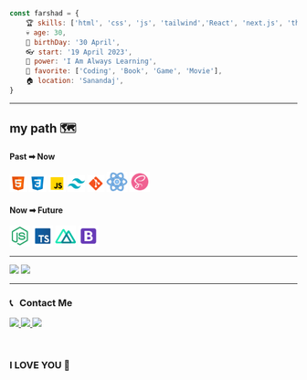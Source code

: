 ```javascript
const farshad = {
    🏆 skills: ['html', 'css', 'js', 'tailwind','React', 'next.js', 'three.js'],
    💀 age: 30,
    🎉 birthDay: '30 April',
    👓 start: '19 April 2023',
    🥋 power: 'I Am Always Learning',
    🎈 favorite: ['Coding', 'Book', 'Game', 'Movie'],
    🏠 location: 'Sanandaj',
}
```
<!-- ![HTML](https://img.shields.io/badge/HTML-orange) ![HTML](https://img.shields.io/badge/CSS-blue) ![HTML](https://img.shields.io/badge/JS-gold) ![HTML](https://img.shields.io/badge/Tailwind-blueviolet) -->

---
## my path 🗺

#### Past ➡ Now
<img width="30px" src="https://github.com/Fer-Feri/Fer-Feri/blob/main/icons8-html5-96.png"> <img width="30px" src="https://github.com/Fer-Feri/Fer-Feri/blob/main/icons8-css3-96.png"> <img width="30px" src="https://github.com/Fer-Feri/Fer-Feri/blob/main/icons8-js-96.png">  <img width="30px" src="https://github.com/Fer-Feri/Fer-Feri/blob/main/icons8-tailwind-css-96.png"> <img width="30px" src="https://github.com/Fer-Feri/Fer-Feri/blob/main/icons8-git-96.png"> <img width="36px" src="https://github.com/Fer-Feri/Fer-Feri/blob/main/icons8-react-js-80.png"> <img width="36px" src="https://github.com/Fer-Feri/Fer-Feri/blob/main/icons8-sass-avatar-96.png">

#### Now ➡ Future
 <img width="36px" src="https://github.com/Fer-Feri/Fer-Feri/blob/main/icons8-node-js-96.png"> <img width="36px" src="https://github.com/Fer-Feri/Fer-Feri/blob/main/icons8-typescript-96.png"> <img width="36px" src="https://github.com/Fer-Feri/Fer-Feri/blob/main/icons8-nuxt-js-96.png"> <img width="36px" src="https://github.com/Fer-Feri/Fer-Feri/blob/main/icons8-bootstrap-96.png">

---

<img src="https://github-readme-stats.vercel.app/api?username=fer-feri&show_icons=true&theme=gruvbox">

<img src="https://github-readme-stats.vercel.app/api/top-langs/?username=fer-feri&layout=compact">

---
<h3>📞 &nbsp; Contact Me </h3>

<p>
  <a href="https://instagram.com/far._.shad_/">
    <img src="https://img.shields.io/badge/Instagram-@far._.shad_-red?style=flat&logo=instagram" />
  </a>
  <a href="https://t.me/Witcher33/">
    <img src="https://img.shields.io/badge/Telegram-@Witcher33-blue?style=flat&logo=telegram" />
  </a>
  <a href="https://fsrshad.bahari.33@gmail.com/">
    <img src="https://img.shields.io/badge/My%20Gmail-fsrshad.bahari.33@gmail.com-blueviolet?style=flat&logo=gmail" />
  </a>
</p>

<br>

### I LOVE YOU 💌
<!--<img width="150px" src="https://media.tenor.com/whgQwNlVvNkAAAAi/xero-code.gif">
